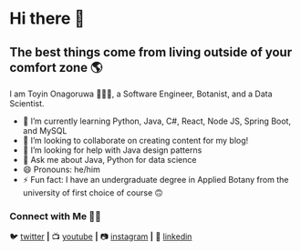 # Hi there 👋

## The best things come from living outside of your comfort zone 🌎

I am Toyin Onagoruwa 🙋🏻‍♂️, a Software Engineer, Botanist, and a Data Scientist.

- 🌱 I’m currently learning Python, Java, C#, React, Node JS, Spring Boot, and MySQL
- 👯 I’m looking to collaborate on creating content for my blog!
- 🤔 I’m looking for help with Java design patterns
- 💬 Ask me about Java, Python for data science
- 😄 Pronouns: he/him
- ⚡ Fun fact: I have an undergraduate degree in Applied Botany from the university of first choice of course 🙃

### Connect with Me 🤝🏻

🐦 [twitter][twitter] **|** 
📺 [youtube][youtube] **|** 
📷 [instagram][instagram] **|** 
👔 [linkedin][linkedin]

[youtube]: https://www.youtube.com/channel/UCGbaIhyFcY9nsPyDmkIVkmA
[twitter]: https://twitter.com/onagoruwatoyin9
[instagram]: https://www.instagram.com/sire_acidalia/
[linkedin]: https://www.linkedin.com/in/toyin-onagoruwa-aesm-32a631143/

